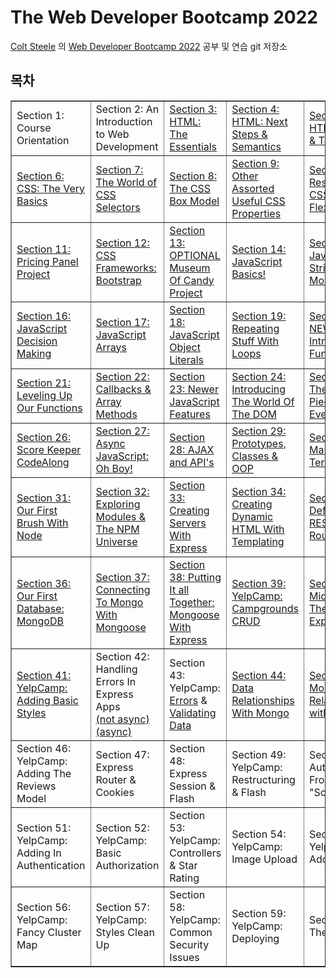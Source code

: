 # The Web Developer Bootcamp 2022

<a href="https://github.com/Colt"> Colt Steele</a> 의 <a href="http://www.udemy.com/course/the-web-developer-bootcamp/">Web Developer Bootcamp 2022</a> 공부 및 연습 git 저장소

## 목차

<table class="tftable" border="1">
  <tr>
    <td>Section 1: Course Orientation</td>
    <td>Section 2: An Introduction to Web Development</td>
    <td><a href="https://github.com/PMtHk/TheWebBootCamp2022/tree/main/01_HTML_Intro">Section 3: HTML: The Essentials</a></td>
    <td><a href="https://github.com/PMtHk/TheWebBootCamp2022/tree/main/02_HTML_Semantic">Section 4: HTML: Next Steps & Semantics</td>
    <td><a href="https://github.com/PMtHk/TheWebBootCamp2022/tree/main/03_HTML_Form%20%26%20Table">Section 5: HTML: Froms & Tables</td>
  </tr>
  <tr>
    <td><a href="https://github.com/PMtHk/TheWebBootCamp2022/tree/main/04_CSS_Intro">Section 6: CSS: The Very Basics</td>
    <td><a href="https://github.com/PMtHk/TheWebBootCamp2022/tree/main/05_CSS_Selector">Section 7: The World of CSS Selectors</td>
    <td><a href="https://github.com/PMtHk/TheWebBootCamp2022/tree/main/06_CSS_BoxModel%20%26%20Units">Section 8: The CSS Box Model</td>
    <td><a href="https://github.com/PMtHk/TheWebBootCamp2022/tree/main/07_CSS_More%20Properties">Section 9: Other Assorted Useful CSS Properties</td>
    <td><a href="https://github.com/PMtHk/TheWebBootCamp2022/tree/main/08_CSS_FlexBox%20%26%20Responsive">Section 10: Responsive CSS & Flexbox</td>
  </tr>
  <tr>
    <td><a href="https://github.com/PMtHk/TheWebBootCamp2022/tree/main/Project/Pricing_Panel">Section 11: Pricing Panel Project</td>
    <td><a href="https://github.com/PMtHk/TheWebBootCamp2022/tree/main/09_CSS_Bootstrap">Section 12: CSS Frameworks: Bootstrap</td>
    <td><a href="https://github.com/PMtHk/TheWebBootCamp2022/tree/main/Project/Museum_Of_Candy">Section 13: OPTIONAL Museum Of Candy Project</td>
    <td><a href="https://github.com/PMtHk/TheWebBootCamp2022/tree/main/10_JS_Intro">Section 14: JavaScript Basics!</td>
    <td><a href="https://github.com/PMtHk/TheWebBootCamp2022/tree/main/11_JS_String">Section 15: JavaScript Strings and More</td>
  </tr>
  <tr>
    <td><a href="https://github.com/PMtHk/TheWebBootCamp2022/tree/main/12_JS_Boolean%20Logic">Section 16: JavaScript Decision Making</td>
    <td><a href="https://github.com/PMtHk/TheWebBootCamp2022/tree/main/13_JS_Array">Section 17: JavaScript Arrays</td>
    <td><a href="https://github.com/PMtHk/TheWebBootCamp2022/tree/main/14_JS_Object%20Literals">Section 18: JavaScript Object Literals</td>
    <td><a href="https://github.com/PMtHk/TheWebBootCamp2022/tree/main/15_JS_Loops">Section 19: Repeating Stuff With Loops</td>
    <td><a href="https://github.com/PMtHk/TheWebBootCamp2022/tree/main/16_JS_Functions">Section 20: NEW: Introducing Functions</td>
  </tr>
  <tr>
    <td><a href="https://github.com/PMtHk/TheWebBootCamp2022/tree/main/16_JS_Functions">Section 21: Leveling Up Our Functions</td>
    <td><a href="https://github.com/PMtHk/TheWebBootCamp2022/tree/main/17_JS_Callback%20Method">Section 22: Callbacks & Array Methods</td>
    <td><a href="https://github.com/PMtHk/TheWebBootCamp2022/tree/main/18_JS_New%20Features">Section 23: Newer JavaScript Features</td>
    <td><a href="https://github.com/PMtHk/TheWebBootCamp2022/tree/main/19_DOM_Intro">Section 24: Introducing The World Of The DOM</td>
    <td><a href="https://github.com/PMtHk/TheWebBootCamp2022/tree/main/20_DOM_Events">Section 25: The Missing Piece: DOM Events</td>
  </tr>
  <tr>
    <td><a href="https://github.com/PMtHk/TheWebBootCamp2022/tree/main/Project/ScoreKeeper">Section 26: Score Keeper CodeAlong</td>
    <td><a href="https://github.com/PMtHk/TheWebBootCamp2022/tree/main/21_JS_Async">Section 27: Async JavaScript: Oh Boy!</td>
    <td><a href="https://github.com/PMtHk/TheWebBootCamp2022/tree/main/22_JS_AJAX%20%26%20API">Section 28: AJAX and API's</td>
    <td><a href="https://github.com/PMtHk/TheWebBootCamp2022/tree/main/23_JS_OOP">Section 29: Prototypes, Classes & OOP</td>
    <td><a href="https://github.com/PMtHk/TheWebBootCamp2022/tree/main/24_Terminal">Section 30: Mastering The Terminal</td>
  </tr>
  <tr>
    <td><a href="https://github.com/PMtHk/TheWebBootCamp2022/tree/main/25_Node_Intro">Section 31: Our First Brush With Node</td>
    <td><a href="https://github.com/PMtHk/TheWebBootCamp2022/tree/main/26_Node_NPM">Section 32: Exploring Modules & The NPM Universe</td>
    <td><a href="https://github.com/PMtHk/TheWebBootCamp2022/tree/main/27_Express_Intro/FirstApp">Section 33: Creating Servers With Express</td>
    <td><a href="https://github.com/PMtHk/TheWebBootCamp2022/tree/main/28_Express_Templating">Section 34: Creating Dynamic HTML With Templating</td>
    <td><a href="https://github.com/PMtHk/TheWebBootCamp2022/tree/main/29_Express_RESTful%20Routes">Section 35: Defining RESTful Routes</td>
  </tr>
  <tr>
    <td><a href="https://github.com/PMtHk/TheWebBootCamp2022/tree/main/30_Mongoose_Intro">Section 36: Our First Database: MongoDB</td>
    <td><a href="https://github.com/PMtHk/TheWebBootCamp2022/tree/main/31_Mongoose_Express">Section 37: Connecting To Mongo With Mongoose</td>
    <td><a href="https://github.com/PMtHk/TheWebBootCamp2022/tree/main/31_Mongoose_Express">Section 38: Putting It all Together: Mongoose With Express</td>
    <td><a href="https://github.com/PMtHk/TheWebBootCamp2022/commit/6b7834b6a6e01db107cb0770d6c2284a16622f87">Section 39: YelpCamp: Campgrounds CRUD</a></td>
    <td><a href="https://github.com/PMtHk/TheWebBootCamp2022/tree/main/32_Middleware_Intro">Section 40: Middleware: The Key To Express</a></td>
  </tr>
  <tr>
    <td><a href="https://github.com/PMtHk/TheWebBootCamp2022/commit/f2f292b48e0a479aa5639298e9fd1f6898f3c32d">Section 41: YelpCamp: Adding Basic Styles</a></td>
    <td>Section 42: Handling Errors In Express Apps<br/><a href="https://github.com/PMtHk/TheWebBootCamp2022/commit/fde935f2dc1b6effa213c1496aa3c7a25e47e8d1">
    (not async)</a><br/><a href="https://github.com/PMtHk/TheWebBootCamp2022/tree/main/33_Async_Error_Handling">(async)</a></td>
    <td>Section 43: YelpCamp: <a href="https://github.com/PMtHk/TheWebBootCamp2022/commit/95083a9364f8f59486bcbbac4341b777d05dc6e9">Errors</a> & <a href="https://github.com/PMtHk/TheWebBootCamp2022/commit/ec239cbe074d7b14cb6bfff65b598a91a771cfc9">Validating Data</a></td>
    <td><a href="https://github.com/PMtHk/TheWebBootCamp2022/tree/main/34_Mongo_Relationships">Section 44: Data Relationships With Mongo</a></td>
    <td><a href="https://github.com/PMtHk/TheWebBootCamp2022/tree/main/35_Mongo%20Relationships%20with%20Express">Section 45: Mongo Relationships with Express</a></td>
  </tr>
  <tr>
    <td>Section 46: YelpCamp: Adding The Reviews Model</td>
    <td>Section 47: Express Router & Cookies</td>
    <td>Section 48: Express Session & Flash</td>
    <td>Section 49: YelpCamp: Restructuring & Flash</td>
    <td>Section 50: Authentication From "Scratch"</td>
  </tr>
  <tr>
    <td>Section 51: YelpCamp: Adding In Authentication</td>
    <td>Section 52: YelpCamp: Basic Authorization</td>
    <td>Section 53: YelpCamp: Controllers & Star Rating</td>
    <td>Section 54: YelpCamp: Image Upload</td>
    <td>Section 55: YelpCamp: Adding Maps</td>
  </tr>
  <tr>
    <td>Section 56: YelpCamp: Fancy Cluster Map</td>
    <td>Section 57: YelpCamp: Styles Clean Up</td>
    <td>Section 58: YelpCamp: Common Security Issues</td>
    <td>Section 59: YelpCamp: Deploying</td>
    <td>Section 60: The End :(</td>
  </tr>

</table>
